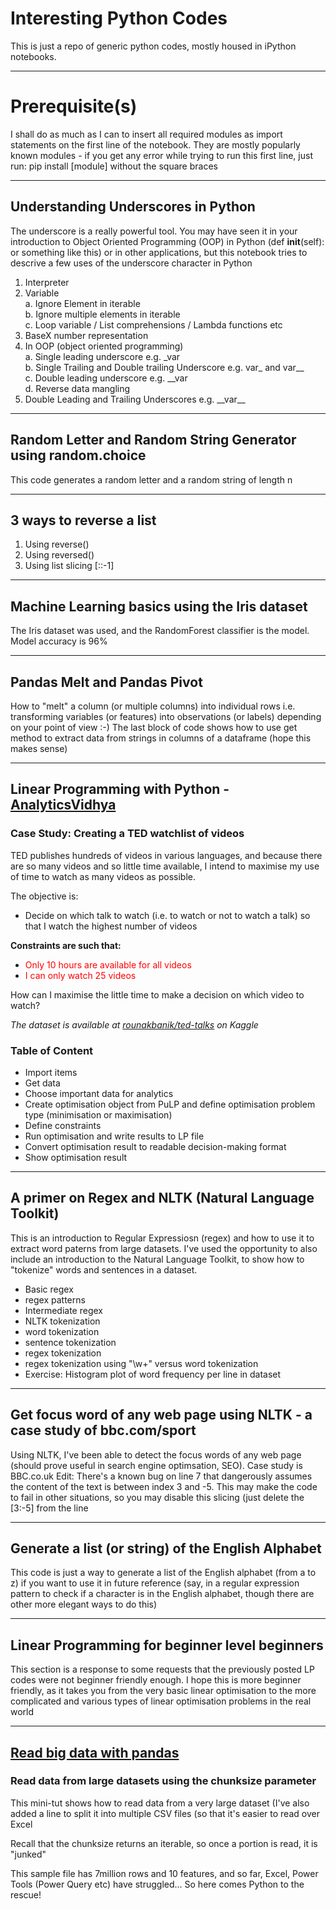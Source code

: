 # Interesting Python Codes
This is just a repo of generic python codes, mostly housed in iPython notebooks.
***
# Prerequisite(s)
I shall do as much as I can to insert all required modules as import statements on the first line of the notebook. They are mostly popularly known modules - if you get any error while trying to run this first line, just run:
pip install [module] without the square braces
***
## Understanding Underscores in Python
The underscore is a really powerful tool. You may have seen it in your introduction to Object Oriented Programming (OOP) in Python (def __init__(self): or something like this) or in other applications, but this notebook tries to descrive a few uses of the underscore character in Python
1. Interpreter
2. Variable<br>
  a. Ignore Element in iterable<br>
  b. Ignore multiple elements in iterable<br>
  c. Loop variable / List comprehensions / Lambda functions etc<br>
3. BaseX number representation<br>
4. In OOP (object oriented programming)<br>
  a. Single leading underscore e.g. \_var<br>
  b. Single Trailing and Double trailing Underscore e.g. var\_ and var\_\_<br>
  c. Double leading underscore e.g. \_\_var<br>
  d. Reverse data mangling<br>
5. Double Leading and Trailing Underscores e.g. \_\_var\_\_
***
## Random Letter and Random String Generator using random.choice
This code generates a random letter and a random string of length n
***
## 3 ways to reverse a list
1. Using reverse()
2. Using reversed()
3. Using list slicing [::-1]
***
## Machine Learning basics using the Iris dataset
The Iris dataset was used, and the RandomForest classifier is the model. Model accuracy is 96%
***
## Pandas Melt and Pandas Pivot
How to "melt" a column (or multiple columns) into individual rows i.e. transforming variables (or features) into observations (or labels) depending on your point of view :-)
The last block of code shows how to use get method to extract data from strings in columns of a dataframe (hope this makes sense)
***
## Linear Programming with Python - [AnalyticsVidhya](#) <design by kcEmenike>

### Case Study: Creating a TED watchlist of videos

TED publishes hundreds of videos in various languages, and because there are so many videos and so little time available, I intend to maximise my use of time to watch as many videos as possible.

The objective is:
- Decide on which talk to watch (i.e. to watch or not to watch a talk) so that I watch the highest number of videos

**Constraints are such that:**
- <font color=red>Only 10 hours are available for all videos</font>
- <font color=red>I can only watch 25 videos</font>

How can I maximise the little time to make a decision on which video to watch?

*The dataset is available at [rounakbanik/ted-talks](https://www.kaggle.com/rounakbanik/ted-talks) on Kaggle*

### Table of Content
- Import items
- Get data
- Choose important data for analytics
- Create optimisation object from PuLP and define optimisation problem type (minimisation or maximisation)
- Define constraints
- Run optimisation and write results to LP file
- Convert optimisation result to readable decision-making format
- Show optimisation result
***
## A primer on Regex and NLTK (Natural Language Toolkit)
This is an introduction to Regular Expressiosn (regex) and how to use it to extract word paterns from large datasets. I've used the opportunity to also include an introduction to the Natural Language Toolkit, to show how to "tokenize" words and sentences in a dataset.
- Basic regex
- regex patterns
- Intermediate regex
- NLTK tokenization
- word tokenization
- sentence tokenization
- regex tokenization
- regex tokenization using "\w+" versus word tokenization
- Exercise: Histogram plot of word frequency per line in dataset
***
## Get focus word of any web page using NLTK - a case study of bbc.com/sport
Using NLTK, I've been able to detect the focus words of any web page (should prove useful in search engine optimsation, SEO). Case study is BBC.co.uk
Edit: There's a known bug on line 7 that dangerously assumes the content of the text is between index 3 and -5. This may make the code to fail in other situations, so you may disable this slicing (just delete the [3:-5] from the line
***
## Generate a list (or string) of the English Alphabet
This code is just a way to generate a list of the English alphabet (from a to z) if you want to use it in future reference (say, in a regular expression pattern to check if a character is in the English alphabet, though there are other more elegant ways to do this)

***
## Linear Programming for beginner level beginners
This section is a response to some requests that the previously posted LP codes were not beginner friendly enough. I hope this is more beginner friendly, as it takes you from the very basic linear optimisation to the more complicated and various types of linear optimisation problems in the real world

***
## [Read big data with pandas](../blob/master/chunksize.ipynb "Read big data with pandas")
### Read data from large datasets using the chunksize parameter

This mini-tut shows how to read data from a very large dataset (I've also added a line to split it into multiple CSV files (so that it's easier to read over Excel

Recall that the chunksize returns an iterable, so once a portion is read, it is "junked"

This sample file has 7million rows and 10 features, and so far, Excel, Power Tools (Power Query etc) have struggled... So here comes Python to the rescue!
